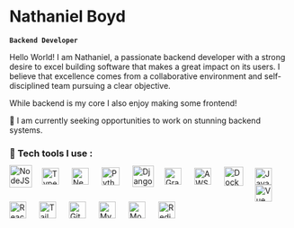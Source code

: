 # Nathaniel Boyd
**`Backend Developer`**

Hello World! I am Nathaniel, a passionate backend developer with a strong desire to excel building software that makes a great impact on its users.
I believe that excellence comes from a collaborative environment and self-disciplined team pursuing a clear objective.


While backend is my core I also enjoy making some frontend!

🔭 I am currently seeking opportunities to work on stunning backend systems.

### 🧰 Tech tools I use :

<img align="left" alt="NodeJS" width="40px" style="padding-right:15px; margin-top:-5px; cursor:pointer;" src="https://cdn.jsdelivr.net/gh/devicons/devicon@latest/icons/nodejs/nodejs-plain-wordmark.svg" onclick="window.open('https://nodejs.org/en', '_blank')"/>
<img align="left" alt="TypeScript" width="30px" style="padding-right:20px; cursor:pointer" src="https://cdn.jsdelivr.net/gh/devicons/devicon@latest/icons/typescript/typescript-plain.svg" onclick="window.open('https://www.typescriptlang.org/', '_blank')"/>
<img align="left" alt="NestJS" width="30px" style="padding-right:20px; cursor:pointer" src="https://cdn.jsdelivr.net/gh/devicons/devicon@latest/icons/nestjs/nestjs-original.svg" onclick="window.open('https://nestjs.com/', '_blank')"/>
<img align="left" alt="Python" width="32px" style="padding-right:20px; margin-top:-1px; cursor:pointer" src="https://cdn.jsdelivr.net/gh/devicons/devicon@latest/icons/python/python-original.svg" onclick="window.open('https://www.python.org/', '_blank')"/>
<img align="left" alt="Django" width="38px" style="padding-right:16px; margin-top:-4px; cursor:pointer" src="https://cdn.jsdelivr.net/gh/devicons/devicon@latest/icons/django/django-plain-wordmark.svg" onclick="window.open('https://www.djangoproject.com/', '_blank')"/>
<img align="left" alt="GraphQL" width="30px" style="padding-right:20px; cursor:pointer" src="https://cdn.jsdelivr.net/gh/devicons/devicon@latest/icons/graphql/graphql-plain.svg" onclick="window.open('https://graphql.org/', '_blank')"/>
<img align="left" alt="AWS" width="30px" style="padding-right:20px; cursor:pointer" src="https://cdn.jsdelivr.net/gh/devicons/devicon@latest/icons/amazonwebservices/amazonwebservices-plain-wordmark.svg" onclick="window.open('https://aws.amazon.com/', '_blank')"/>
<img align="left" alt="Docker" width="34px" style="padding-right:18px; margin-top:-2px; cursor:pointer" src="https://cdn.jsdelivr.net/gh/devicons/devicon@latest/icons/docker/docker-plain.svg" onclick="window.open('https://www.docker.com/', '_blank')"/>
<img align="left" alt="JavaScript" width="30px" style="padding-right:20px; cursor:pointer" src="https://cdn.jsdelivr.net/gh/devicons/devicon@latest/icons/javascript/javascript-plain.svg" onclick="window.open('https://developer.mozilla.org/en-US/docs/Web/JavaScript', '_blank')"/>
<img align="left" alt="Vue" width="30px" style="padding-right:20px; cursor:pointer" src="https://cdn.jsdelivr.net/gh/devicons/devicon@latest/icons/vuejs/vuejs-original.svg" onclick="window.open('https://vuejs.org/', '_blank')"/>
<img align="left" alt="React" width="30px" style="padding-right:20px; cursor:pointer" src="https://cdn.jsdelivr.net/gh/devicons/devicon@latest/icons/react/react-original.svg" onclick="window.open('https://react.dev/', '_blank')"/>
<img align="left" alt="TailwindCSS" width="30px" style="padding-right:20px; cursor:pointer" src="https://cdn.jsdelivr.net/gh/devicons/devicon@latest/icons/tailwindcss/tailwindcss-original.svg" onclick="window.open('https://tailwindcss.com/', '_blank')"/>
<img align="left" alt="Git" width="30px" style="padding-right:20px; cursor:pointer" src="https://cdn.jsdelivr.net/gh/devicons/devicon@latest/icons/git/git-original.svg" onclick="window.open('https://git-scm.com/', '_blank')"/>
<img align="left" alt="MySQL" width="30px" style="padding-right:20px; cursor:pointer" src="https://cdn.jsdelivr.net/gh/devicons/devicon@latest/icons/mysql/mysql-original.svg" onclick="window.open('https://www.mysql.com/', '_blank')"/>
<img align="left" alt="MongoDB" width="30px" style="padding-right:20px; cursor:pointer" src="https://cdn.jsdelivr.net/gh/devicons/devicon@latest/icons/mongodb/mongodb-original.svg" onclick="window.open('https://www.mongodb.com/', '_blank')"/>
<img align="left" alt="Redis" width="30px" style="padding-right:20px; cursor:pointer" src="https://cdn.jsdelivr.net/gh/devicons/devicon@latest/icons/redis/redis-plain.svg" onclick="window.open('https://redis.io/', '_blank')"/>
